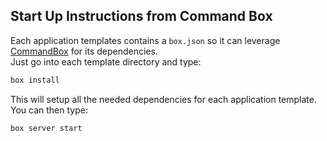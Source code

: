 ## Start Up Instructions from Command Box

Each application templates contains a `box.json` so it can leverage [CommandBox](http://www.ortussolutions.com/products/commandbox) for its dependencies.  
Just go into each template directory and type:

```bash
box install
```

This will setup all the needed dependencies for each application template.  You can then type:

```bash
box server start
```
